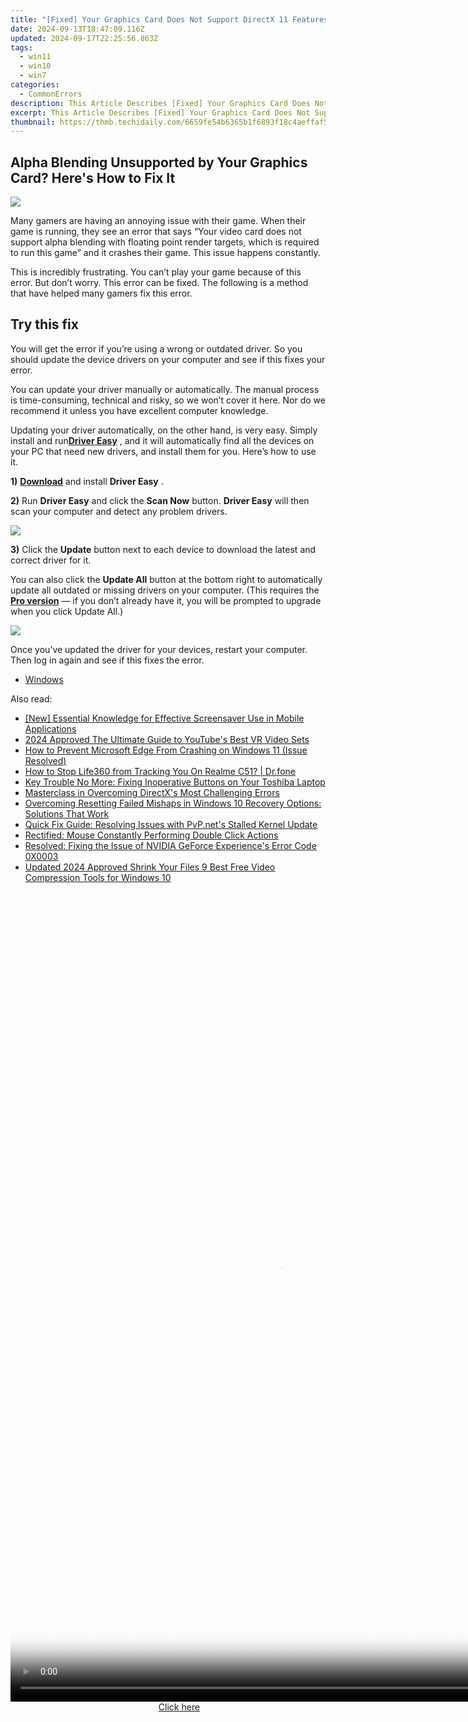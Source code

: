 ```yaml
---
title: "[Fixed] Your Graphics Card Does Not Support DirectX 11 Features"
date: 2024-09-13T18:47:09.116Z
updated: 2024-09-17T22:25:56.863Z
tags:
  - win11
  - win10
  - win7
categories:
  - CommonErrors
description: This Article Describes [Fixed] Your Graphics Card Does Not Support DirectX 11 Features
excerpt: This Article Describes [Fixed] Your Graphics Card Does Not Support DirectX 11 Features
thumbnail: https://thmb.techidaily.com/6659fe54b6365b1f6893f18c4aeffaf5df66ed6e08cee6f612c187a5f5545374.jpg
---
```


## Alpha Blending Unsupported by Your Graphics Card? Here's How to Fix It

![](https://images.drivereasy.com/wp-content/uploads/2018/04/img_5adef456b0f67.png)

 Many gamers are having an annoying issue with their game. When their game is running, they see an error that says “Your video card does not support alpha blending with floating point render targets, which is required to run this game” and it crashes their game. This issue happens constantly.

 This is incredibly frustrating. You can’t play your game because of this error. But don’t worry. This error can be fixed. The following is a method that have helped many gamers fix this error.

## Try this fix

 You will get the error if you’re using a wrong or outdated driver. So you should update the device drivers on your computer and see if this fixes your error.

 You can update your driver manually or automatically. The manual process is time-consuming, technical and risky, so we won’t cover it here. Nor do we recommend it unless you have excellent computer knowledge.

 Updating your driver automatically, on the other hand, is very easy. Simply install and run[**Driver Easy**](https://tools.techidaily.com/drivereasy/download/) , and it will automatically find all the devices on your PC that need new drivers, and install them for you. Here’s how to use it.

**1)** [**Download**](https://tools.techidaily.com/drivereasy/download/) and install **Driver Easy** .

**2)** Run **Driver Easy** and click the **Scan Now** button. **Driver Easy**  will then scan your computer and detect any problem drivers.

![](https://images.drivereasy.com/wp-content/uploads/2018/04/img_5ad6ea20dde47.png)

**3)**  Click the **Update**  button next to each device to download the latest and correct driver for it.

You can also click the **Update All**  button at the bottom right to automatically update all outdated or missing drivers on your computer. (This requires the **[Pro version](https://tools.techidaily.com/drivereasy/download/)**  — if you don’t already have it, you will be prompted to upgrade when you click Update All.)

![](https://images.drivereasy.com/wp-content/uploads/2018/04/img_5ad6edacb29c1.jpg)

 Once you’ve updated the driver for your devices, restart your computer. Then log in again and see if this fixes the error.

* [Windows](https://tools.techidaily.com/drivereasy/download/)

<ins class="adsbygoogle"
     style="display:block"
     data-ad-format="autorelaxed"
     data-ad-client="ca-pub-7571918770474297"
     data-ad-slot="1223367746"></ins>

<ins class="adsbygoogle"
     style="display:block"
     data-ad-client="ca-pub-7571918770474297"
     data-ad-slot="8358498916"
     data-ad-format="auto"
     data-full-width-responsive="true"></ins>

<span class="atpl-alsoreadstyle">Also read:</span>
<div><ul>
<li><a href="https://screen-mirroring-recording.techidaily.com/new-essential-knowledge-for-effective-screensaver-use-in-mobile-applications/"><u>[New] Essential Knowledge for Effective Screensaver Use in Mobile Applications</u></a></li>
<li><a href="https://youtube-web.techidaily.com/approved-the-ultimate-guide-to-youtubes-best-vr-video-sets/"><u>2024 Approved The Ultimate Guide to YouTube's Best VR Video Sets</u></a></li>
<li><a href="https://win-solutions.techidaily.com/how-to-prevent-microsoft-edge-from-crashing-on-windows-11-issue-resolved/"><u>How to Prevent Microsoft Edge From Crashing on Windows 11 (Issue Resolved)</u></a></li>
<li><a href="https://fake-location.techidaily.com/how-to-stop-life360-from-tracking-you-on-realme-c51-drfone-by-drfone-virtual-android/"><u>How to Stop Life360 from Tracking You On Realme C51? | Dr.fone</u></a></li>
<li><a href="https://win-howtos.techidaily.com/1723212336112-key-trouble-no-more-fixing-inoperative-buttons-on-your-toshiba-laptop/"><u>Key Trouble No More: Fixing Inoperative Buttons on Your Toshiba Laptop</u></a></li>
<li><a href="https://win-howtos.techidaily.com/masterclass-in-overcoming-directxs-most-challenging-errors/"><u>Masterclass in Overcoming DirectX's Most Challenging Errors</u></a></li>
<li><a href="https://win-howtos.techidaily.com/overcoming-resetting-failed-mishaps-in-windows-10-recovery-options-solutions-that-work/"><u>Overcoming Resetting Failed Mishaps in Windows 10 Recovery Options: Solutions That Work</u></a></li>
<li><a href="https://win-howtos.techidaily.com/quick-fix-guide-resolving-issues-with-pvpnets-stalled-kernel-update/"><u>Quick Fix Guide: Resolving Issues with PvP.net's Stalled Kernel Update</u></a></li>
<li><a href="https://win-howtos.techidaily.com/rectified-mouse-constantly-performing-double-click-actions/"><u>Rectified: Mouse Constantly Performing Double Click Actions</u></a></li>
<li><a href="https://win-blog.techidaily.com/resolved-fixing-the-issue-of-nvidia-geforce-experiences-error-code-0x0003/"><u>Resolved: Fixing the Issue of NVIDIA GeForce Experience's Error Code 0X0003</u></a></li>
<li><a href="https://ai-video-tools.techidaily.com/updated-2024-approved-shrink-your-files-9-best-free-video-compression-tools-for-windows-10/"><u>Updated 2024 Approved Shrink Your Files 9 Best Free Video Compression Tools for Windows 10</u></a></li>
</ul></div>

<!-- affiliate ads begin -->
<span id="1793213">
					<video width="864" height="1296" style="cursor:pointer"
           poster="//a.impactradius-go.com/display-clicktoplayimage/1793213.png"
           onclick="if(!this.playClicked){this.play();this.setAttribute('controls',true);this.playClicked=true;}">
	   <source src="//a.impactradius-go.com/display-ad/19135-1793213">
	   <img src="//a.impactradius-go.com/display-clicktoplayimage/1793213.png" style="border: none; height: 100%; width: 100%; object-fit: contain">
	</video>
	<div style="width:540px;text-align:center"><a href="javascript:window.open(decodeURIComponent('https%3A%2F%2Ftinyland.pxf.io%2Fc%2F5597632%2F1793213%2F19135'), '_blank');void(0);">Click here</a></div>
</span>
<img height="0" width="0" src="https://imp.pxf.io/i/5597632/1793213/19135" style="position:absolute;visibility:hidden;" border="0" />
<!-- affiliate ads end -->

